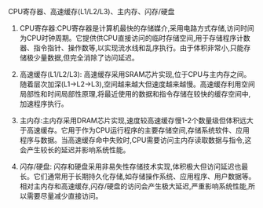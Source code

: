 CPU寄存器、高速缓存(L1/L2/L3)、主内存、闪存/硬盘

1. CPU寄存器:CPU寄存器是计算机最快的存储媒介,采用电路方式存储,访问时间为CPU时钟周期。它提供供CPU直接访问的临时存储空间,用于存储程序计数器、指令指针、操作数等,以实现流水线和乱序执行。由于体积非常小,只能存储极少量数据,但完全消除了访问延迟。

2. 高速缓存(L1/L2/L3): 高速缓存采用SRAM芯片实现,位于CPU与主内存之间。随着层次加深(L1->L2->L3),空间越来越大但速度越来越慢。高速缓存利用空间局部性和时间局部性原理,将最近使用的数据和指令存储在较快的缓存空间中,加速程序执行。
3. 主内存:主内存采用DRAM芯片实现,速度较高速缓存慢1-2个数量级但体积远大于高速缓存。它用于作为CPU运行程序的主要存储空间,存储系统软件、应用程序与数据。当高速缓存命中失败时,CPU需要访问主内存读取数据与指令,这会产生较长的延迟并影响系统性能。
4. 闪存/硬盘: 闪存和硬盘采用非易失性存储技术实现,体积极大但访问延迟也最长。它们通常用于长期持久化存储,如存储操作系统、应用程序、用户数据等。相对主内存和高速缓存,闪存/硬盘的访问会产生极大延迟,严重影响系统性能,所以需要尽量减少直接访问。